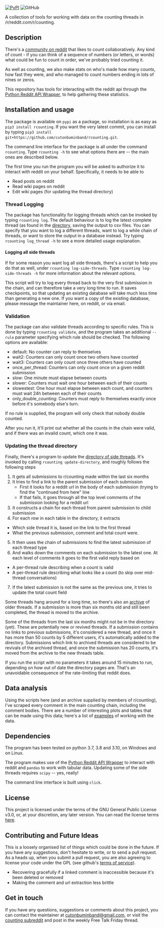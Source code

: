 [![PyPI](https://img.shields.io/pypi/v/rcounting.svg)](https://pypi.org/project/rcounting/)
![GitHub](https://img.shields.io/github/license/cutonbuminband/rcounting)


A collection of tools for working with data on the counting threads in /r/reddit.com/r/counting.

## Description
There's a [community on reddit](www.reddit.com/r/counting) that likes to count collaboratively. Any kind of count - if you can think of a sequence of numbers (or letters, or words) what could be fun to count in order, we've probably tried counting it.

As well as counting, we also make stats on who's made how many counts, how fast they were, and who managed to count numbers ending in lots of nines or zeros.

This repository has tools for interacting with the reddit api through the [Python Reddit API Wrapper](https://praw.readthedocs.io/en/latest/), to help gathering these statistics.

## Installation and usage
The package is available on `pypi` as a package, so installation is as easy as `pip3 install rcounting`. If you want the very latest commit, you can install by typing `pip3 install git+https://github.com/cutonbuminband/rcounting.git`.

The command line interface for the package is all under the command `rcounting`. Type `rcounting -h` to see what options there are -- the main ones are described below.

The first time you run the program you will be asked to authorize it to interact with reddit on your behalf. Specifically, it needs to be able to

- Read posts on reddit
- Read wiki pages on reddit
- Edit wiki pages (for updating the thread directory)

### Thread Logging

The package has functionality for logging threads which can be invoked by typing `rcounting log`. The default behaviour is to log the latest complete thread (as found in the [directory](http://reddit.com/r/counting/wiki/directory), saving the output to csv files. You can specify that you want to log a different threads, want to log a while chain of threads, or want to store the output in a database instead. Try typing `rcounting log_thread -h` to see a more detailed usage explanation.


#### Logging all side threads

If for some reason you want log all side threads, there's a script to help you do that as well, under `rcounting log-side-threads`. Type `rcounting log-side-threads -h` for more information about the relevant options.

This script will try to log every thread back to the very first submission in the chain, and can therefore take a very long time to run. It saves checkpoints, so that updating an existing database will take much less time than generating a new one. If you want a copy of the existing database, please message the maintainer here, on reddit, or via email.

### Validation
The package can also validate threads according to specific rules. This is done by typing `rcounting validate`, and the program takes an additional `--rule` parameter specifying which rule should be checked. The following options are available:

- default: No counter can reply to themselves
- wait2: Counters can only count once two others have counted
- wait3: Counters can only count once three others have counted
- once\_per\_thread: Counters can only count once on a given reddit submission
- slow: One minute must elapse between counts
- slower: Counters must wait one hour between each of their counts
- slowestest: One hour must elapse between each count, and counters must wait 24h between each of their counts
- only\_double\_counting: Counters must reply to themselves exactly once before it's somebody else's turn.

If no rule is supplied, the program will only check that nobody double counted.

After you run it, it'll print out whether all the counts in the chain were valid, and if there was an invalid count, which one it was.

### Updating the thread directory

Finally, there's a program to update the [directory of side threads](www.reddit.com/r/counting/wiki/directory). It's invoked by calling `rcounting update-directory`, and roughly follows the following steps

1. It gets all submissions to r/counting made within the last six months
2. It tries to find a link to the parent submission of each submission
   - First it looks for a reddit url in the body of each submission (trying to find the "continued from here" line
   - If that fails, it goes through all the top level comments of the submission looking for a reddit url
3. It constructs a chain for each thread from parent submission to child submission
4. For each row in each table in the directory, it extracts
  - Which side thread it is, based on the link to the first thread
  - What the previous submission, comment and total count were.
5. It then uses the chain of submissions to find the latest submission of each thread type
6. And walks down the comments on each submission to the latest one. At each level of comments it goes to the first valid reply based on
  - A per-thread rule describing when a count is valid
  - A per-thread rule describing what looks like a count (to skip over mid-thread conversations)
7. If the latest submission is not the same as the previous one, it tries to update the total count field

Some threads hang around for a long time, so there's also an [archive](http://reddit.com/r/counting/wiki/archive) of older threads. If a submission is more than six months old and still been completed, the thread is moved to the archive.

Some of the threads from the last six months might not be in the directory (yet). These are potentially new or revived threads. If a submission contains no links to previous submissions, it's considered a new thread, and once it has more than 50 counts by 5 different users, it's automatically added to the directory. Submissions which link to archived threads are considered to be revivals of the archived thread, and once the submission has 20 counts, it's moved from the archive to the new threads table.

If you run the script with no parameters it takes around 15 minutes to run, depending on how out of date the directory pages are. That's an unavoidable consequence of the rate-limiting that reddit does.

## Data analysis
Using the scripts here (and an archive supplied by members of r/counting), I've scraped every comment in the main counting chain, including the comment bodies. There are a number of interesting plots and tables that can be made using this data; here's a list of [examples](https://cutonbuminband.github.io/counting-analysis/) of working with the data.

## Dependencies

The program has been tested on python 3.7, 3.8 and 3.10, on Windows and on Linux.

The program makes use of the [Python Reddit API Wrapper](https://praw.readthedocs.io/en/latest/) to interact with reddit and `pandas` to work with tabular data. Updating some of the side threads requires `scipy` -- yes, really!

The command line interface is built using `click`.

## License

This project is licensed under the terms of the GNU General Public License v3.0, or, at your discretion, any later version. You can read the license terms [here](/LICENSE.md).

## Contributing and Future Ideas
This is a loosely organised list of things which could be done in the future. If you have any suggestions, don't hesitate to write, or to send a pull request. As a heads up, when you submit a pull request, you are also agreeing to license your code under the GPL (see github's [terms of service](https://docs.github.com/en/github/site-policy/github-terms-of-service#6-contributions-under-repository-license)).

* Recovering gracefully if a linked comment is inaccessible because it's been deleted or removed
* Making the comment and url extraction less brittle

## Get in touch

If you have any questions, suggestions or comments about this project, you can contact the maintainer at cutonbuminband@gmail.com, or visit the [counting subreddit](www.reddit.com/r/counting) and post in the weekly Free Talk Friday thread.
